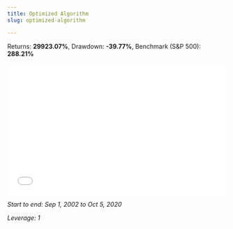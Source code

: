 ```yaml
---
title: Optimized Algorithm
slug: optimized-algorithm

---
```

Returns: **29923.07%**, Drawdown: **-39.77%**, Benchmark (S&P 500): **288.21%**

<iframe width="100%" height="300px" frameborder="0" scrolling="no" src="//plotly.com/\~ayako0/83.embed?link=false&modebar=false&logo=false"></iframe>

_Start to end: Sep 1, 2002 to Oct 5, 2020_

_Leverage: 1_